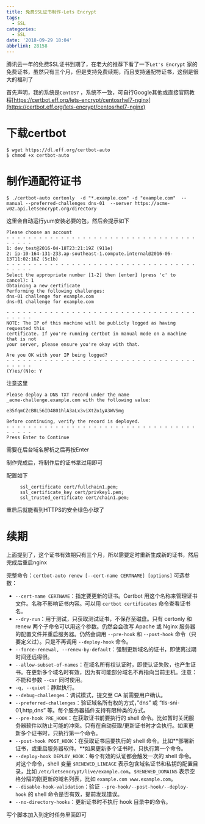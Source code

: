 ```yaml
---
title: 免费SSL证书制作-Lets Encrypt
tags:
  - SSL
categories:
  - SSL
date: '2018-09-29 18:04'
abbrlink: 28158
---
```


腾讯云一年的免费SSL证书到期了，在老大的推荐下看了一下`Let's Encrypt` 家的免费证书，虽然只有三个月，但是支持免费续期，而且支持通配符证书，这倒是很大的福利了

<!--more-->

首先声明，我的系统是`CentOS7` ，系统不一致，可自行Google其他或直接官网教程[https://certbot.eff.org/lets-encrypt/centosrhel7-nginx](https://certbot.eff.org/lets-encrypt/centosrhel7-nginx)

# 下载certbot

~~~
$ wget https://dl.eff.org/certbot-auto
$ chmod +x certbot-auto
~~~

# 制作通配符证书

~~~
$ ./certbot-auto certonly  -d "*.example.com" -d "example.com"  --manual --preferred-challenges dns-01  --server https://acme-v02.api.letsencrypt.org/directory
~~~

这里会自动运行yum安装必要的包，然后会提示如下

~~~
Please choose an account
- - - - - - - - - - - - - - - - - - - - - - - - - - - - - - - - - - - - - - - -
1: dev_test@2016-04-18T23:21:19Z (911e)
2: ip-10-164-131-233.ap-southeast-1.compute.internal@2016-06-13T11:02:16Z (5c1b)
- - - - - - - - - - - - - - - - - - - - - - - - - - - - - - - - - - - - - - - -
Select the appropriate number [1-2] then [enter] (press 'c' to cancel): 1
Obtaining a new certificate
Performing the following challenges:
dns-01 challenge for example.com
dns-01 challenge for example.com

- - - - - - - - - - - - - - - - - - - - - - - - - - - - - - - - - - - - - - - -
NOTE: The IP of this machine will be publicly logged as having requested this
certificate. If you're running certbot in manual mode on a machine that is not
your server, please ensure you're okay with that.

Are you OK with your IP being logged?
- - - - - - - - - - - - - - - - - - - - - - - - - - - - - - - - - - - - - - - -
(Y)es/(N)o: Y
~~~

注意这里

~~~
Please deploy a DNS TXT record under the name
_acme-challenge.example.com with the following value:

e35fqmCZcB8L56ID4801hlA3aLx3viXtZo1yA3WVSmg

Before continuing, verify the record is deployed.
- - - - - - - - - - - - - - - - - - - - - - - - - - - - - - - - - - - - - - - -
Press Enter to Continue
~~~

需要在后台域名解析之后再按Enter

制作完成后，将制作后的证书拿过用即可

配置如下

~~~
     ssl_certificate cert/fullchain1.pem;
     ssl_certificate_key cert/privkey1.pem;
     ssl_trusted_certificate cert/chain1.pem;
~~~

重启后就能看到HTTPS的安全绿色小球了

# 续期

上面提到了，这个证书有效期只有三个月，所以需要定时重新生成新的证书，然后完成后重启nginx

完整命令：`certbot-auto renew [--cert-name CERTNAME] [options]` 
可选参数：

- `--cert-name CERTNAME`：指定要更新的证书。Certbot 用这个名称来管理证书文件。名称不影响证书内容。可以用 `certbot certificates` 命令查看证书名。
- `--dry-run`：用于测试，只获取测试证书，不保存至磁盘。只有 certonly 和 renew 两个子命令可以用这个参数。仍然会会改写 Apache 或 Nginx 服务器的配置文件并重启服务器。仍然会调用 `--pre-hook` 和 `--post-hook` 命令（只要定义过）。只是不再调用 `--deploy-hook` 命令。
- `--force-renewal, --renew-by-default`：强制更新域名的证书，即使离过期时间还远得很。
- `--allow-subset-of-names`：在域名所有权认证时，即使认证失败，也产生证书。在更新多个域名时有效，因为有可能部分域名不再指向当前主机。注意：不能和参数 `--csr` 同时使用。
- `-q, --quiet`：静默执行。
- `--debug-challenges`：调试模式，提交至 CA 前需要用户确认。
- `--preferred-challenges`：验证域名所有权的方式，”dns” 或 “tls-sni-01,http,dns” 等。每个服务器插件支持有限种类的方式。
- `--pre-hook PRE_HOOK`：在获取证书前要执行的 shell 命令。比如暂时关闭服务器软件以防止可能的冲突。只有在自动获取/更新证书时才会执行。如果更新多个证书时，只执行第一个命令。
- `--post-hook POST_HOOK`：在获取证书后要执行的 shell 命令。比如**部署新证书，或重启服务器软件。**如果更新多个证书时，只执行第一个命令。
- `--deploy-hook DEPLOY_HOOK`：每个有效的认证都会触发一次的 shell 命令。对这个命令，shell 变量 `$RENEWED_LINEAGE` 表示包含域名证书和私钥的配置目录，比如 `/etc/letsencrypt/live/example.com`。`$RENEWED_DOMAINS` 表示空格分隔的刚更新的域名列表，比如 `example.com www.example.com`。
- `--disable-hook-validation`：验证 `--pre-hook/--post-hook/--deploy-hook` 的 shell 命令是否有效，提前发现错误。
- `--no-directory-hooks`：更新证书时不执行 hook 目录中的命令。

写个脚本加入到定时任务里面即可

